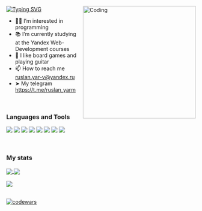 <a href="https://git.io/typing-svg"><img src="https://readme-typing-svg.herokuapp.com?font=Fira+Code&size=20&duration=3500&pause=1000&color=00fc00&multiline=true&width=450&height=60&lines=Hi%2C+I%E2%80%99m+Ruslan+Yarmukhametov;And+I%60m+a+beginner+FrontEnd+Developer" alt="Typing SVG" /></a>
<img align="right" alt="Coding" width="300" src="https://camo.githubusercontent.com/c1dcb74cc1c1835b1d716f5051499a2814c683c806b15f04b0eba492863703e9/68747470733a2f2f63646e2e6472696262626c652e636f6d2f75736572732f3733303730332f73637265656e73686f74732f363538313234332f6176656e746f2e676966">
- 👨‍💻 I’m interested in programming
- 📚 I’m currently studying at the Yandex Web-Development courses
- 🎸 I like board games and playing guitar
- 📫 How to reach me ruslan.yar-v@yandex.ru
- &#10148;  My telegram https://t.me/ruslan_yarm

<br/>

<h3>Languages and Tools</h3>

<img src="https://img.shields.io/badge/html5-003140?style=for-the-badge&logo=html5"/> <img src="https://img.shields.io/badge/css3-003140?style=for-the-badge&logo=css3"/> <img src="https://img.shields.io/badge/javascript-003140?style=for-the-badge&logo=javascript"/> <img src="https://img.shields.io/badge/typescript-003140?style=for-the-badge&logo=typescript"/> <img src="https://img.shields.io/badge/react-003140?style=for-the-badge&logo=react"/> <img src="https://img.shields.io/badge/redux-003140?style=for-the-badge&logo=redux"/> <img src="https://img.shields.io/badge/jest-003140?style=for-the-badge&logo=jest"/> <img src="https://img.shields.io/badge/cypress-003140?style=for-the-badge&logo=cypress"/>

<br/>

<h3>My stats</h3>

<a href="https://github.com/anuraghazra/github-readme-stats">
  <img align="center" src="https://github-readme-stats-ruby-one.vercel.app/api?username=ruslanyar&hide=issues&count_private=true&card_width=400&show_icons=true&bg_color=003140&title_color=4ee077&text_color=CECECE&icon_color=4ee077&border_radius=5&border_color=4ee077" />
</a>
<a href="https://github.com/anuraghazra/github-readme-stats">
  <img align="center" src="https://github-readme-stats-ruby-one.vercel.app/api/top-langs/?username=ruslanyar&layout=compact&card_width=350&bg_color=003140&title_color=4ee077&text_color=CECECE&border_radius=5&border_color=4ee077">
</a>

<br/>
<br/>

<a href="https://git.io/streak-stats" align="center">
  <img align="center" src="https://streak-stats.demolab.com?user=ruslanyar&theme=dark&border_radius=5&date_format=j%20M%5B%20Y%5D&background=003140&ring=4ee077&fire=CD543C&sideNums=4ee077&currStreakLabel=CECECE&border=4ee077" />
</a>

<br/>
<br/>

[![codewars](https://www.codewars.com/users/ruslanyar/badges/small)](https://www.codewars.com/users/ruslanyar)
